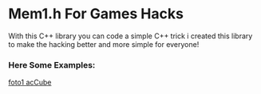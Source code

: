 # Mem1.h For Games Hacks

With this C++ library you can code a simple C++ trick
i created this library to make the hacking better and more
simple for everyone!

### Here Some Examples:

[foto1 acCube](https://i.imgur.com/vHs0Vw3.png)
